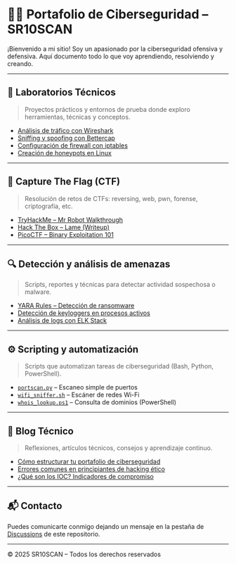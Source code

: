 # 👨‍💻 Portafolio de Ciberseguridad – SR10SCAN

¡Bienvenido a mi sitio! Soy un apasionado por la ciberseguridad ofensiva y defensiva. Aquí documento todo lo que voy aprendiendo, resolviendo y creando.

---

## 🧪 Laboratorios Técnicos

> Proyectos prácticos y entornos de prueba donde exploro herramientas, técnicas y conceptos.

- [Análisis de tráfico con Wireshark](labs/wireshark_lab.md)
- [Sniffing y spoofing con Bettercap](labs/bettercap_sniffing.md)
- [Configuración de firewall con iptables](labs/iptables_basics.md)
- [Creación de honeypots en Linux](labs/honeypot_linux.md)

---

## 🎯 Capture The Flag (CTF)

> Resolución de retos de CTFs: reversing, web, pwn, forense, criptografía, etc.

- [TryHackMe – Mr Robot Walkthrough](ctf/tryhackme_mrrobot.md)
- [Hack The Box – Lame (Writeup)](ctf/htb_lame.md)
- [PicoCTF – Binary Exploitation 101](ctf/pico_binary101.md)

---

## 🔍 Detección y análisis de amenazas

> Scripts, reportes y técnicas para detectar actividad sospechosa o malware.

- [YARA Rules – Detección de ransomware](deteccion/yara_ransomware.md)
- [Detección de keyloggers en procesos activos](deteccion/detector_keylogger.sh)
- [Análisis de logs con ELK Stack](deteccion/elk_logs.md)

---

## ⚙️ Scripting y automatización

> Scripts que automatizan tareas de ciberseguridad (Bash, Python, PowerShell).

- [`portscan.py`](scripting/portscan.py) – Escaneo simple de puertos
- [`wifi_sniffer.sh`](scripting/wifi_sniffer.sh) – Escáner de redes Wi-Fi
- [`whois_lookup.ps1`](scripting/whois_lookup.ps1) – Consulta de dominios (PowerShell)

---

## 📓 Blog Técnico

> Reflexiones, artículos técnicos, consejos y aprendizaje continuo.

- [Cómo estructurar tu portafolio de ciberseguridad](blog/estructura_portafolio.md)
- [Errores comunes en principiantes de hacking ético](blog/errores_principiantes.md)
- [¿Qué son los IOC? Indicadores de compromiso](blog/que_son_iocs.md)

---

## 📬 Contacto

Puedes comunicarte conmigo dejando un mensaje en la pestaña de [Discussions](https://github.com/SR10SCAN/SR10SCAN.github.io/discussions) de este repositorio.

---

© 2025 SR10SCAN – Todos los derechos reservados
